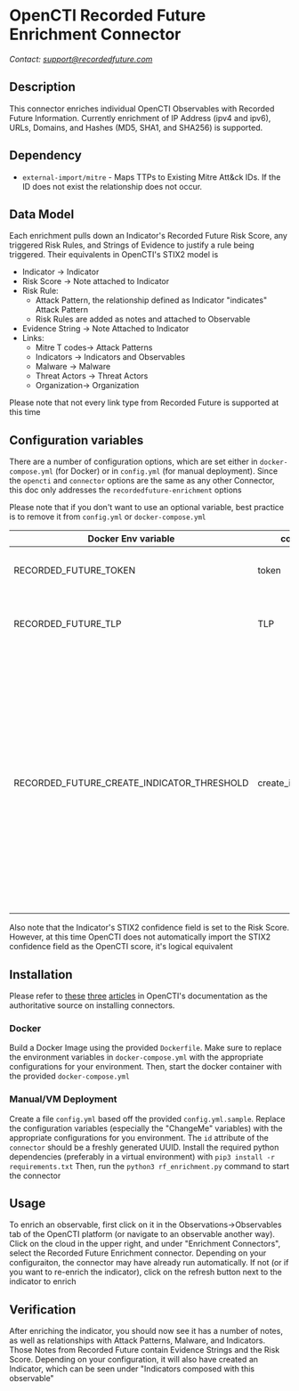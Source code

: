 # OpenCTI Recorded Future Enrichment Connector
*Contact: support@recordedfuture.com*
## Description

This connector enriches individual OpenCTI Observables with Recorded Future Information. Currently enrichment of IP Address (ipv4 and ipv6), URLs, Domains, and Hashes (MD5, SHA1, and SHA256) is supported.

## Dependency
- `external-import/mitre` - Maps TTPs to Existing Mitre Att&ck IDs. If the ID does not exist the relationship does not occur. 

## Data Model
Each enrichment pulls down an Indicator's Recorded Future Risk Score, any triggered Risk Rules, and Strings of Evidence to justify a rule being triggered. Their equivalents in OpenCTI's STIX2 model is

- Indicator -> Indicator
- Risk Score -> Note attached to Indicator
- Risk Rule:
    - Attack Pattern, the relationship defined as Indicator "indicates" Attack Pattern
    - Risk Rules are added as notes and attached to Observable
- Evidence String -> Note Attached to Indicator
- Links:
    - Mitre T codes-> Attack Patterns
    - Indicators -> Indicators and Observables
    - Malware -> Malware
    - Threat Actors -> Threat Actors
    - Organization-> Organization

Please note that not every link type from Recorded Future is supported at this time

## Configuration variables

There are a number of configuration options, which are set either in `docker-compose.yml` (for Docker) or in `config.yml` (for manual deployment). Since the `opencti` and `connector` options are the same as any other Connector, this doc only addresses the `recordedfuture-enrichment` options

Please note that if you don't want to use an optional variable, best practice is to remove it from `config.yml` or `docker-compose.yml`

| Docker Env variable | config variable | Description
| --------------------|-----------------|------------
| RECORDED_FUTURE_TOKEN   | token      | API Token for Recorded Future. Required
| RECORDED_FUTURE_TLP | TLP | TLP marking of the report. One of White, Green, Amber, Red
| RECORDED_FUTURE_CREATE_INDICATOR_THRESHOLD| create_indicator_threshold | The risk score threshold at which an indicator will be created for enriched observables. If set to zero, all enriched observables will automatically create an indicator. If set to 100, no enriched observables will create an indicator. Reccomended thresholds are: 0, 25, 65, 100


Also note that the Indicator's STIX2 confidence field is set to the Risk Score. However, at this time OpenCTI does not automatically import the STIX2 confidence field as the OpenCTI score, it's logical equivalent


## Installation

Please refer to [these](https://www.notion.so/Connectors-4586c588462d4a1fb5e661f2d9837db8) [three](https://www.notion.so/Introduction-9a614638a75746a391cd93a45fe3dc6c) [articles](https://www.notion.so/HowTo-Build-your-first-connector-06b2690697404b5ebc6e3556a1385940) in OpenCTI's documentation as the authoritative source on installing connectors.

### Docker
Build a Docker Image using the provided `Dockerfile`. Make sure to replace the environment variables in `docker-compose.yml` with the appropriate configurations for your environment. Then, start the docker container with the provided `docker-compose.yml`
### Manual/VM Deployment
Create a file `config.yml` based off the provided `config.yml.sample`. Replace the configuration variables (especially the "ChangeMe" variables) with the appropriate configurations for you environment. The `id` attribute of the `connector` should be a freshly generated UUID. Install the required python dependencies (preferably in a virtual environment) with `pip3 install -r requirements.txt` Then, run the `python3 rf_enrichment.py` command to start the connector


## Usage
To enrich an observable, first click on it in the Observations->Observables tab of the OpenCTI platform (or navigate to an observable another way). Click on the cloud in the upper right, and under "Enrichment Connectors", select the Recorded Future Enrichment connector. Depending on your configuraiton, the connector may have already run automatically. If not (or if you want to re-enrich the indicator), click on the refresh button next to the indicator to enrich
## Verification
After enriching the indicator, you should now see it has a number of notes, as well as relationships with Attack Patterns, Malware, and Indicators. Those Notes from Recorded Future contain Evidence Strings and the Risk Score. Depending on your configuration, it will also have created an Indicator, which can be seen under "Indicators composed with this observable"



